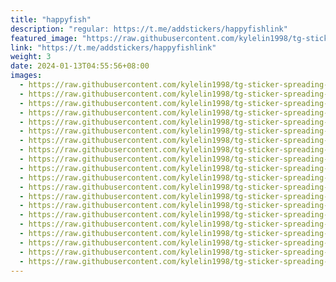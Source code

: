 ```yaml
---
title: "happyfish"
description: "regular: https://t.me/addstickers/happyfishlink"
featured_image: "https://raw.githubusercontent.com/kylelin1998/tg-sticker-spreading-worldwide-images/main/img/20b8ce4e-425b-4154-9058-8173cf279e79.jpg"
link: "https://t.me/addstickers/happyfishlink"
weight: 3
date: 2024-01-13T04:55:56+08:00
images:
  - https://raw.githubusercontent.com/kylelin1998/tg-sticker-spreading-worldwide-images/main/img/20b8ce4e-425b-4154-9058-8173cf279e79.jpg
  - https://raw.githubusercontent.com/kylelin1998/tg-sticker-spreading-worldwide-images/main/img/2dd25c60-4f65-4489-87b6-95c0740b4295.jpg
  - https://raw.githubusercontent.com/kylelin1998/tg-sticker-spreading-worldwide-images/main/img/a520e4ab-a3cc-4017-9b0b-ca39d6280b84.jpg
  - https://raw.githubusercontent.com/kylelin1998/tg-sticker-spreading-worldwide-images/main/img/a908d540-fb96-456e-a545-5321ffc72b53.jpg
  - https://raw.githubusercontent.com/kylelin1998/tg-sticker-spreading-worldwide-images/main/img/26f6cc91-dd4e-419b-b694-d01386062d7b.jpg
  - https://raw.githubusercontent.com/kylelin1998/tg-sticker-spreading-worldwide-images/main/img/09a99501-3e15-4815-b279-25b10108e593.jpg
  - https://raw.githubusercontent.com/kylelin1998/tg-sticker-spreading-worldwide-images/main/img/ad0db6b7-0030-4404-bdbd-2cef0190cee5.jpg
  - https://raw.githubusercontent.com/kylelin1998/tg-sticker-spreading-worldwide-images/main/img/cc9b355c-c9d7-49aa-8dbc-76fcc9526946.jpg
  - https://raw.githubusercontent.com/kylelin1998/tg-sticker-spreading-worldwide-images/main/img/5e655d92-98fa-4eca-a068-15fb9486350f.jpg
  - https://raw.githubusercontent.com/kylelin1998/tg-sticker-spreading-worldwide-images/main/img/b67b795a-dfcc-4019-8e17-2a14ea75a6cd.jpg
  - https://raw.githubusercontent.com/kylelin1998/tg-sticker-spreading-worldwide-images/main/img/0466b6d6-23ed-4094-9d89-a9094e6ff3c7.jpg
  - https://raw.githubusercontent.com/kylelin1998/tg-sticker-spreading-worldwide-images/main/img/ee2443a5-b14f-47e6-af5a-27d1bf13acc7.jpg
  - https://raw.githubusercontent.com/kylelin1998/tg-sticker-spreading-worldwide-images/main/img/e9569f70-2b97-4e6f-a170-d7581ce5eb2a.jpg
  - https://raw.githubusercontent.com/kylelin1998/tg-sticker-spreading-worldwide-images/main/img/10817d8b-a99f-4423-b3e8-174473046c62.jpg
  - https://raw.githubusercontent.com/kylelin1998/tg-sticker-spreading-worldwide-images/main/img/8d6630f1-321e-489c-9615-587cb5759b8c.jpg
  - https://raw.githubusercontent.com/kylelin1998/tg-sticker-spreading-worldwide-images/main/img/f767d27b-3ab1-4f41-851f-0313961b097c.jpg
  - https://raw.githubusercontent.com/kylelin1998/tg-sticker-spreading-worldwide-images/main/img/1a5e3a13-5958-4ac0-b817-87882d9c91fd.jpg
  - https://raw.githubusercontent.com/kylelin1998/tg-sticker-spreading-worldwide-images/main/img/a217cc80-e855-4eb6-8c2a-cd5a11ce54da.jpg
  - https://raw.githubusercontent.com/kylelin1998/tg-sticker-spreading-worldwide-images/main/img/aa831ac6-8afa-4069-9ac2-1bca65df6301.jpg
  - https://raw.githubusercontent.com/kylelin1998/tg-sticker-spreading-worldwide-images/main/img/07b4dc84-f534-44e5-ba73-d29d00f08e55.jpg
---
```

